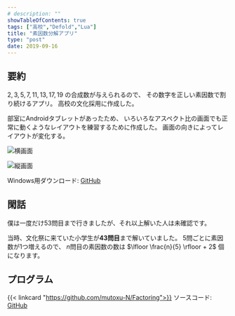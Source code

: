 ```yaml
---
# description: ""
showTableOfContents: true
tags: ["高校","Defold","Lua"]
title: "素因数分解アプリ"
type: "post"
date: 2019-09-16
---
```


## 要約
$2, 3, 5, 7, 11, 13, 17, 19$ の合成数が与えられるので、
その数字を正しい素因数で割り続けるアプリ。
高校の文化採用に作成した。

部室にAndroidタブレットがあったため、
いろいろなアスペクト比の画面でも正常に動くようなレイアウトを練習するために作成した。
画面の向きによってレイアウトが変化する。

![横画面](/Portfolio/images/posts/factoring/horizontal.png)

![縦画面](/Portfolio/images/posts/factoring/vertical.png)


Windows用ダウンロード: [GitHub](https://github.com/mutoxu-N/Factoring/releases/tag/windows)


## 閑話
僕は一度だけ53問目まで行きましたが、それ以上解いた人は未確認です。

当時、文化祭に来ていた小学生が**43問目**まで解いていました。
5問ごとに素因数が1つ増えるので、
$n$問目の素因数の数は $\lfloor \frac{n}{5} \rfloor + 2$ 個になります。

## プログラム
{{< linkcard "https://github.com/mutoxu-N/Factoring">}}
ソースコード: [GitHub](https://github.com/mutoxu-N/Factoring)